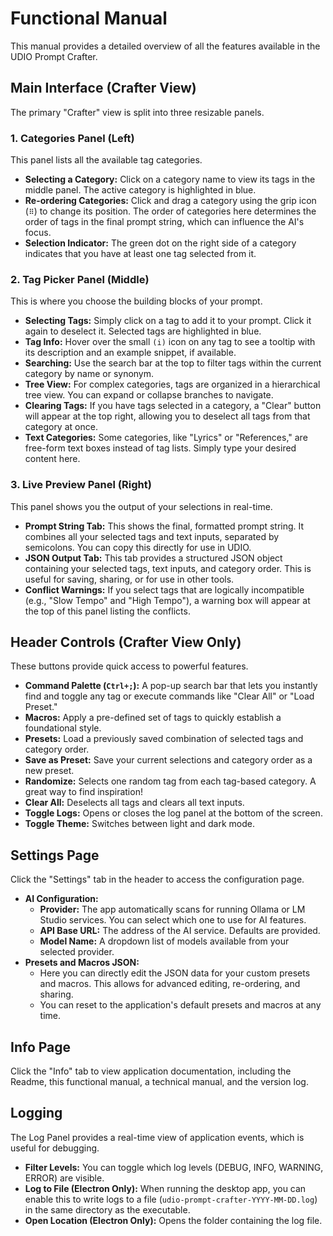 # Functional Manual

This manual provides a detailed overview of all the features available in the UDIO Prompt Crafter.

## Main Interface (Crafter View)

The primary "Crafter" view is split into three resizable panels.

### 1. Categories Panel (Left)

This panel lists all the available tag categories.

-   **Selecting a Category:** Click on a category name to view its tags in the middle panel. The active category is highlighted in blue.
-   **Re-ordering Categories:** Click and drag a category using the grip icon (`⠿`) to change its position. The order of categories here determines the order of tags in the final prompt string, which can influence the AI's focus.
-   **Selection Indicator:** The green dot on the right side of a category indicates that you have at least one tag selected from it.

### 2. Tag Picker Panel (Middle)

This is where you choose the building blocks of your prompt.

-   **Selecting Tags:** Simply click on a tag to add it to your prompt. Click it again to deselect it. Selected tags are highlighted in blue.
-   **Tag Info:** Hover over the small `(i)` icon on any tag to see a tooltip with its description and an example snippet, if available.
-   **Searching:** Use the search bar at the top to filter tags within the current category by name or synonym.
-   **Tree View:** For complex categories, tags are organized in a hierarchical tree view. You can expand or collapse branches to navigate.
-   **Clearing Tags:** If you have tags selected in a category, a "Clear" button will appear at the top right, allowing you to deselect all tags from that category at once.
-   **Text Categories:** Some categories, like "Lyrics" or "References," are free-form text boxes instead of tag lists. Simply type your desired content here.

### 3. Live Preview Panel (Right)

This panel shows you the output of your selections in real-time.

-   **Prompt String Tab:** This shows the final, formatted prompt string. It combines all your selected tags and text inputs, separated by semicolons. You can copy this directly for use in UDIO.
-   **JSON Output Tab:** This tab provides a structured JSON object containing your selected tags, text inputs, and category order. This is useful for saving, sharing, or for use in other tools.
-   **Conflict Warnings:** If you select tags that are logically incompatible (e.g., "Slow Tempo" and "High Tempo"), a warning box will appear at the top of this panel listing the conflicts.

## Header Controls (Crafter View Only)

These buttons provide quick access to powerful features.

-   **Command Palette (`Ctrl+;`):** A pop-up search bar that lets you instantly find and toggle any tag or execute commands like "Clear All" or "Load Preset."
-   **Macros:** Apply a pre-defined set of tags to quickly establish a foundational style.
-   **Presets:** Load a previously saved combination of selected tags and category order.
-   **Save as Preset:** Save your current selections and category order as a new preset.
-   **Randomize:** Selects one random tag from each tag-based category. A great way to find inspiration!
-   **Clear All:** Deselects all tags and clears all text inputs.
-   **Toggle Logs:** Opens or closes the log panel at the bottom of the screen.
-   **Toggle Theme:** Switches between light and dark mode.

## Settings Page

Click the "Settings" tab in the header to access the configuration page.

-   **AI Configuration:**
    -   **Provider:** The app automatically scans for running Ollama or LM Studio services. You can select which one to use for AI features.
    -   **API Base URL:** The address of the AI service. Defaults are provided.
    -   **Model Name:** A dropdown list of models available from your selected provider.
-   **Presets and Macros JSON:**
    -   Here you can directly edit the JSON data for your custom presets and macros. This allows for advanced editing, re-ordering, and sharing.
    -   You can reset to the application's default presets and macros at any time.

## Info Page

Click the "Info" tab to view application documentation, including the Readme, this functional manual, a technical manual, and the version log.

## Logging

The Log Panel provides a real-time view of application events, which is useful for debugging.

-   **Filter Levels:** You can toggle which log levels (DEBUG, INFO, WARNING, ERROR) are visible.
-   **Log to File (Electron Only):** When running the desktop app, you can enable this to write logs to a file (`udio-prompt-crafter-YYYY-MM-DD.log`) in the same directory as the executable.
-   **Open Location (Electron Only):** Opens the folder containing the log file.
